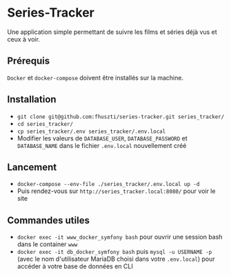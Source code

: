 # Series-Tracker
Une application simple permettant de suivre les films et séries déjà vus et ceux à voir.

## Prérequis
`Docker` et `docker-compose` doivent être installés sur la machine.

## Installation
- `git clone git@github.com:fhuszti/series-tracker.git series_tracker/`
- `cd series_tracker/`
- `cp series_tracker/.env series_tracker/.env.local`
- Modifier les valeurs de `DATABASE_USER`, `DATABASE_PASSWORD` et `DATABASE_NAME` dans le fichier `.env.local` nouvellement créé

## Lancement
- `docker-compose --env-file ./series_tracker/.env.local up -d`
- Puis rendez-vous sur `http://series_tracker.local:8080/` pour voir le site

## Commandes utiles
- `docker exec -it www_docker_symfony bash` pour ouvrir une session bash dans le container `www`
- `docker exec -it db_docker_symfony bash` puis `mysql -u USERNAME -p` (avec le nom d'utilisateur MariaDB choisi dans votre `.env.local`) pour accéder à votre base de données en CLI
